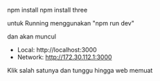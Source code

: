 npm install
npm install three

untuk Running menggunakan "npm run dev"

dan akan muncul 
   - Local:        http://localhost:3000
   - Network:      http://172.30.112.1:3000

   Klik salah satunya dan tunggu hingga web memuat
